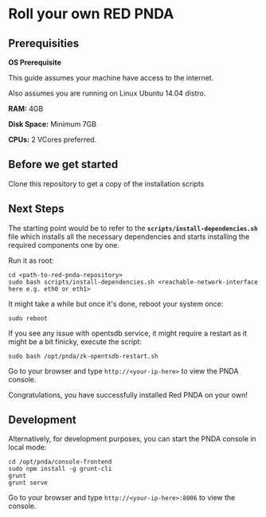 # Roll your own RED PNDA

## Prerequisities

**OS Prerequisite**

This guide assumes your machine have access to the internet.

Also assumes you are running on Linux Ubuntu 14.04 distro.

**RAM:** 4GB

**Disk Space:** Minimum 7GB

**CPUs:** 2 VCores preferred.

## Before we get started

Clone this repository to get a copy of the installation scripts

## Next Steps

The starting point would be to refer to the **`scripts/install-dependencies.sh`** file which installs all the necessary dependencies and starts installing the required components one by one.

Run it as root:

	cd <path-to-red-pnda-repository>
    sudo bash scripts/install-dependencies.sh <reachable-network-interface here e.g. eth0 or eth1>
    
It might take a while but once it's done, reboot your system once:

    sudo reboot

If you see any issue with opentsdb service, it might require a restart as it might be a bit finicky, execute the script:

    sudo bash /opt/pnda/zk-opentsdb-restart.sh
    

Go to your browser and type `http://<your-ip-here>` to view the PNDA console.

Congratulations, you have successfully installed Red PNDA on your own!


## Development

Alternatively, for development purposes, you can start the PNDA console in local mode:

    cd /opt/pnda/console-frontend
    sudo npm install -g grunt-cli
    grunt
    grunt serve

Go to your browser and type `http://<your-ip-here>:8006` to view the console.
